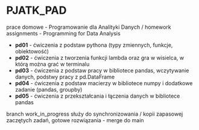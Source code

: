 # PJATK_PAD
prace domowe - Programowanie dla Analityki Danych / homework assignments - Programming for Data Analysis

- **pd01** - ćwiczenia z podstaw pythona (typy zmiennych, funkcje, obiektowość)
- **pd02** - ćwiczenia z tworzenia funkcji lambda oraz gra w wisielca, w którą można grać w terminalu
- **pd03** - ćwiczenia z podstaw pracy w bibliotece pandas, wczytywanie danych, podstwy pracy z pd.DataFrame
- **pd04** - ćwiczenia z podstaw macierzy w bibliotece numpy i dodatkowe zadanie (pandas, groupby)
- **pd05** - ćwiczenia z przekształcania i łączenia danych w bibliotece pandas

branch work_in_progress służy do synchronizowania / kopii zapasowej zaczętych zadań, gotowe rozwiązania - merge do main
